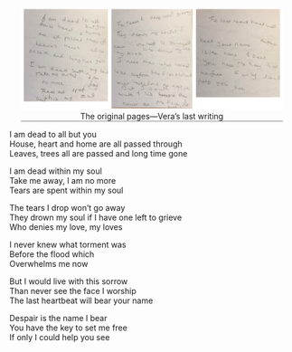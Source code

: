 <figure style="width: 92%; margin: 1em auto; border-bottom: 1px solid gray; margin-bottom: 1em">
  <img src="../images/dead-to-all.png" alt="Three hand-written pages in a wobbly script">
  <figcaption style="text-align: center;">The original pages—Vera’s last writing</figcaption>
</figure>

I am dead to all but you  
House, heart and home are all passed through  
Leaves, trees all are passed and long time gone

I am dead within my soul  
Take me away, I am no more  
Tears are spent within my soul

The tears I drop won’t go away  
They drown my soul if I have one left to grieve  
Who denies my love, my loves

I never knew what torment was  
Before the flood which  
Overwhelms me now

But I would live with this sorrow  
Than never see the face I worship  
The last heartbeat will bear your name

Despair is the name I bear  
You have the key to set me free  
If only I could help you see

